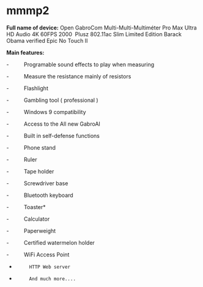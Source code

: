 # mmmp2

**Full name of device:**
Open GabroCom Multi-Multi-Multiméter Pro Max Ultra HD Audio 4K 60FPS 2000  Plusz 802.11ac Slim Limited Edition Barack Obama verified Epic No Touch II

**Main features:**

-          Programable sound effects to play when measuring

-          Measure the resistance mainly of resistors

-          Flashlight

-          Gambling tool ( professional )

-          Windows 9 compatibility

-          Access to the All new GabroAI

-          Built in self-defense functions

-          Phone stand

-          Ruler

-          Tape holder

-          Screwdriver base

-          Bluetooth keyboard

-          Toaster*

-          Calculator

-          Paperweight

-          Certified watermelon holder

-          WiFi Access Point

-          HTTP Web server

-          And much more....